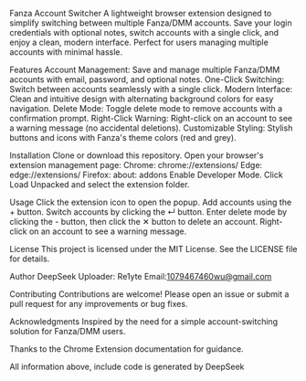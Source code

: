 Fanza Account Switcher
A lightweight browser extension designed to simplify switching between multiple Fanza/DMM accounts.
Save your login credentials with optional notes, switch accounts with a single click, and enjoy a clean, modern interface.
Perfect for users managing multiple accounts with minimal hassle.

Features
Account Management: Save and manage multiple Fanza/DMM accounts with email, password, and optional notes.
One-Click Switching: Switch between accounts seamlessly with a single click.
Modern Interface: Clean and intuitive design with alternating background colors for easy navigation.
Delete Mode: Toggle delete mode to remove accounts with a confirmation prompt.
Right-Click Warning: Right-click on an account to see a warning message (no accidental deletions).
Customizable Styling: Stylish buttons and icons with Fanza's theme colors (red and grey).

Installation
Clone or download this repository.
Open your browser's extension management page:
Chrome: chrome://extensions/
Edge: edge://extensions/
Firefox: about: addons
Enable Developer Mode.
Click Load Unpacked and select the extension folder.

Usage
Click the extension icon to open the popup.
Add accounts using the + button.
Switch accounts by clicking the ↵ button.
Enter delete mode by clicking the - button, then click the ✕ button to delete an account.
Right-click on an account to see a warning message.

License
This project is licensed under the MIT License. See the LICENSE file for details.

Author
DeepSeek
Uploader: Re1yte
Email:1079467460wu@gmail.com

Contributing
Contributions are welcome! Please open an issue or submit a pull request for any improvements or bug fixes.

Acknowledgments
Inspired by the need for a simple account-switching solution for Fanza/DMM users.

Thanks to the Chrome Extension documentation for guidance.

All information above, include code is generated by DeepSeek
